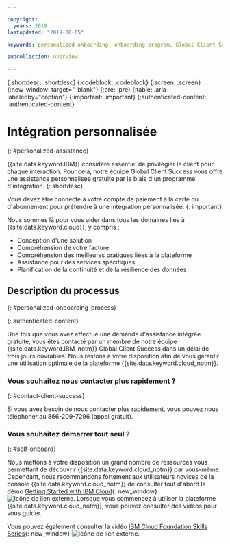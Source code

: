 ```yaml
---

copyright:
  years: 2019
lastupdated: "2019-08-05"

keywords: personalized onboarding, onboarding program, Global Client Succes, getting started, how to, get help, new user, first time, personal, dedicated assistance, cloud onboarding, account setup

subcollection: overview

---
```


{:shortdesc: .shortdesc}
{:codeblock: .codeblock}
{:screen: .screen}
{:new_window: target="_blank"}
{:pre: .pre}
{:table: .aria-labeledby="caption"}
{:important: .important}
{:authenticated-content: .authenticated-content}


# Intégration personnalisée
{: #personalized-assistance}

{{site.data.keyword.IBM}} considère essentiel de privilégier le client pour chaque interaction. Pour cela, notre équipe Global Client Success vous offre une assistance personnalisée gratuite par le biais d'un programme d'intégration.
{: shortdesc}

Vous devez être connecté à votre compte de paiement à la carte ou d'abonnement pour prétendre à une intégration personnalisée.
{: important}

Nous sommes là pour vous aider dans tous les domaines liés à {{site.data.keyword.cloud}}, y compris : 
* Conception d'une solution 
* Compréhension de votre facture
* Compréhension des meilleures pratiques liées à la plateforme  
* Assistance pour des services spécifiques 
* Planification de la continuité et de la résilience des données

## Description du processus
{: #personalized-onboarding-process}

<div class="onboarding-ub">
  <div class="ub-widget" style="display: flex;">
    <div ub-in-page="5cbe76490f72eb04484f31e8"></div>
  </div>
</div>
{: authenticated-content}

Une fois que vous avez effectué une demande d'assistance intégrée gratuite, vous êtes contacté par un membre de notre équipe {{site.data.keyword.IBM_notm}} Global Client Success dans un délai de trois jours ouvrables. Nous restons à votre disposition afin de vous garantir une utilisation optimale de la plateforme {{site.data.keyword.cloud_notm}}. 

### Vous souhaitez nous contacter plus rapidement ?
{: #contact-client-success}

Si vous avez besoin de nous contacter plus rapidement, vous pouvez nous téléphoner au 866-209-7296 (appel gratuit).

### Vous souhaitez démarrer tout seul ?
{: #self-onboard}

Nous mettons à votre disposition un grand nombre de ressources vous permettant de découvrir {{site.data.keyword.cloud_notm}} par vous-même. Cependant, nous recommandons fortement aux utilisateurs novices de la console {{site.data.keyword.cloud_notm}} de consulter tout d'abord la démo [Getting Started with IBM Cloud](https://gotostage.com/channel/onboard){: new_window} ![Icône de lien externe](../icons/launch-glyph.svg "Icône de lien externe"). Lorsque vous commencez à utiliser la plateforme {{site.data.keyword.cloud_notm}}, vous pouvez consulter des vidéos pour vous guider. 

Vous pouvez également consulter la vidéo [IBM Cloud Foundation Skills Series](https://www.youtube.com/playlist?list=PLmesOgYt3nKCfsXqx-A5k1bP7t146U4rz){: new_window} ![Icône de lien externe](../icons/launch-glyph.svg "Icône de lien externe").
